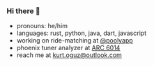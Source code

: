 ### Hi there 👋

<!--
**styrowolf/styrowolf** is a ✨ _special_ ✨ repository because its `README.md` (this file) appears on your GitHub profile.

Here are some ideas to get you started:

- 🔭 I’m currently working on ...
- 🌱 I’m currently learning ...
- 👯 I’m looking to collaborate on ...
- 🤔 I’m looking for help with ...
- 💬 Ask me about ...
- 📫 How to reach me: ...
- 😄 Pronouns: ...
- ⚡ Fun fact: ...
-->

- pronouns: he/him
- languages: rust, python, java, dart, javascript
- working on ride-matching at [@poolyapp](https://github.com/poolyapp)
- phoenix tuner analyzer at [ARC 6014](https://gitlab.com/arc6014)
- reach me at kurt.oguz@outlook.com
